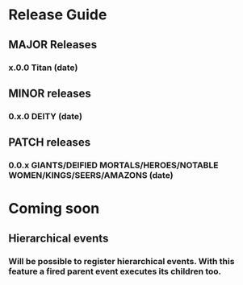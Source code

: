 # Release Guide

## MAJOR Releases

### x.0.0 Titan (date)

## MINOR releases

### 0.x.0 DEITY (date)

## PATCH releases

### 0.0.x GIANTS/DEIFIED MORTALS/HEROES/NOTABLE WOMEN/KINGS/SEERS/AMAZONS (date)

# Coming soon

## Hierarchical events

### Will be possible to register hierarchical events. With this feature a fired parent event executes its children too.
